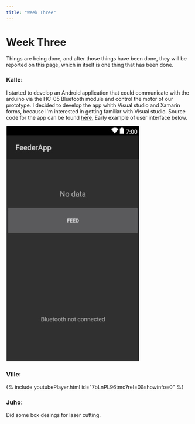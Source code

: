 ```yaml
---
title: "Week Three"
---
```


# Week Three

Things are being done, and after those things have been done, they will be reported on this page, which in itself is one thing that has been done. 

### Kalle:
I started to develop an Android application that could communicate with the arduino via the HC-05 Bluetooth module and control the motor of our prototype. I decided to develop the app whith Visual studio and Xamarin forms, because I'm interested in getting familiar with Visual studio. Source code for the app can be found [here.](https://github.com/kpalok/Digifab/tree/master/FeederApp) Early example of user interface below.

![Image missing](https://raw.githubusercontent.com/kpalok/Digifab/master/Images/UiProto.JPG "Early Ui prototype")

### Ville:
{% include youtubePlayer.html id="7bLnPL96tmc?rel=0&amp;showinfo=0" %}

### Juho:
Did some box desings for laser cutting.
